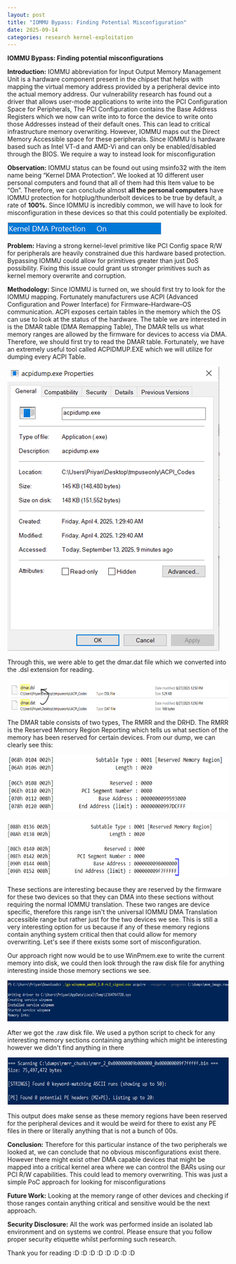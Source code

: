 ```yaml
---
layout: post
title: "IOMMU Bypass: Finding Potential Misconfiguration"
date: 2025-09-14
categories: research kernel-exploitation
---
```


**<span class="mark">IOMMU Bypass: Finding potential
misconfigurations</span>**

<span class="mark">**Introduction:** IOMMU abbreviation for Input Output
Memory Management Unit is a hardware component present in the chipset
that helps with mapping the virtual memory address provided by a
peripheral device into the actual memory address. Our vulnerability
research has found out a driver that allows user-mode applications to
write into the PCI Configuration Space for Peripherals, The PCI
Configuration contains the Base Address Registers which we now can write
into to force the device to write onto those Addresses instead of their
default ones. This can lead to critical infrastructure memory
overwriting. However, IOMMU maps out the Direct Memory Accessible space
for these peripherals. Since IOMMU is hardware based such as Intel VT-d
and AMD-Vi and can only be enabled/disabled through the BIOS. We require
a way to instead look for misconfiguration</span>

<span class="mark">**Observation:** IOMMU status can be found out using
msinfo32 with the item name being “Kernel DMA Protection”. We looked at
10 different user personal computers and found that all of them had this
Item value to be “On”. Therefore, we can conclude almost **all the
personal computers** have IOMMU protection for hotplug/thunderbolt
devices to be true by default, a rate of **100%**. Since IOMMU is
incredibly common, we will have to look for misconfiguration in these
devices so that this could potentially be exploited.</span>

<img src="/assets/images/iommu-bypass/image2.png"
style="width:3.64583in;height:0.28125in" alt="Kernel_DMA_ON" />

<span class="mark">**Problem:** Having a strong kernel-level primitive
like PCI Config space R/W for peripherals are heavily constrained due
this hardware based protection. Bypassing IOMMU could allow for
primitives greater than just DoS possibility. Fixing this issue could
grant us stronger primitives such as kernel memory overwrite and
corruption.</span>

<span class="mark">**Methodology:** Since IOMMU is turned on, we should
first try to look for the IOMMU mapping. Fortunately manufacturers use
ACPI (Advanced Configuration and Power Interface) for
Firmware–Hardware–OS communication. ACPI exposes certain tables in the
memory which the OS can use to look at the status of the hardware. The
table we are interested in is the DMAR table (DMA Remapping Table), The
DMAR tells us what memory ranges are allowed by the firmware for devices
to access via DMA. Therefore, we should first try to read the DMAR
table. Fortunately, we have an extremely useful tool called ACPIDMUP.EXE
which we will utilize for dumping every ACPI Table.</span>

<img src="/assets/images/iommu-bypass/image4.png"
style="width:5.03125in;height:6.71875in" alt="ACPIProperty" />

<span class="mark">Through this, we were able to get the dmar.dat file
which we converted into the .dsl extension for reading.</span>

<img src="/assets/images/iommu-bypass/image5.png"
style="width:6.5in;height:0.75in" alt="extention_change"/>

<span class="mark">The DMAR table consists of two types, The RMRR and
the DRHD. The RMRR is the Reserved Memory Region Reporting which tells
us what section of the memory has been reserved for certain devices.
From our dump, we can clearly see this:</span>

<img src="/assets/images/iommu-bypass/image7.png"
style="width:6.5in;height:1.34722in" alt="RMRR Address Range"/>

<img src="/assets/images/iommu-bypass/image1.png"
style="width:6.5in;height:1.38889in" alt= "WinPMem run"/>

<span class="mark">These sections are interesting because they are
reserved by the firmware for these two devices so that they can DMA into
these sections without requiring the normal IOMMU translation. These two
ranges are device specific, therefore this range isn't the universal
IOMMU DMA Translation accessible range but rather just for the two
devices we see. This is still a very interesting option for us because
if any of these memory regions contain anything system critical then
that could allow for memory overwriting. Let's see if there exists some
sort of misconfiguration.</span>

<span class="mark">Our approach right now would be to use WinPmem.exe to
write the current memory into disk, we could then look through the raw
disk file for anything interesting inside those memory sections we
see.</span>

<img src="/assets/images/iommu-bypass/image6.png"
style="width:6.5in;height:0.97222in" alt="Disk_File Scan"/>

<span class="mark">After we got the .raw disk file. We used a python
script to check for any interesting memory sections containing anything
which might be interesting however we didn't find anything in
there</span>

<img src="/assets/images/iommu-bypass/image3.png"
style="width:6.5in;height:1.11111in" />

<span class="mark">This output does make sense as these memory regions
have been reserved for the peripheral devices and it would be weird for
there to exist any PE files in there or literally anything that is not a
bunch of 00s.</span>

<span class="mark">**Conclusion:** Therefore for this particular
instance of the two peripherals we looked at, we can conclude that no
obvious misconfigurations exist there. However there might exist other
DMA capable devices that might be mapped into a critical kernel area
where we can control the BARs using our PCI R/W capabilities. This could
lead to memory overwriting. This was just a simple PoC approach for
looking for misconfigurations</span>

<span class="mark">**Future Work:** Looking at the memory range of other
devices and checking if those ranges contain anything critical and
sensitive would be the next approach.</span>

<span class="mark">**Security Disclosure:** All the work was performed
inside an isolated lab environment and on systems we control. Please
ensure that you follow proper security etiquette whilst performing such
research.</span>

<span class="mark">Thank you for reading :D :D :D :D :D :D :D :D</span>



